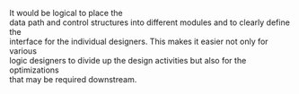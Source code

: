 It would be logical to place the  
data path and control structures into different modules and to clearly define the  
interface for the individual designers. This makes it easier not only for various  
logic designers to divide up the design activities but also for the optimizations  
that may be required downstream.